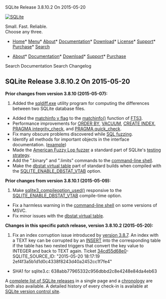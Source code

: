 




SQLite Release 3\.8\.10\.2 On 2015\-05\-20




[![SQLite](../images/sqlite370_banner.gif)](../index.html)


Small. Fast. Reliable.  
Choose any three.


* [Home](../index.html)* [Menu](javascript:void(0))* [About](../about.html)* [Documentation](../docs.html)* [Download](../download.html)* [License](../copyright.html)* [Support](../support.html)* [Purchase](../prosupport.html)* [Search](javascript:void(0))




* [About](../about.html)* [Documentation](../docs.html)* [Download](../download.html)* [Support](../support.html)* [Purchase](../prosupport.html)






Search Documentation
Search Changelog







## SQLite Release 3\.8\.10\.2 On 2015\-05\-20

**Prior changes from version 3\.8\.10 (2015\-05\-07\):**


1. Added the [sqldiff.exe](../sqldiff.html) utility program for computing the differences between two
 SQLite database files.
- Added the [matchinfo y flag](../fts3.html#matchinfo-y) to the
 [matchinfo()](../fts3.html#matchinfo) function of [FTS3](../fts3.html).
- Performance improvements for [ORDER BY](../lang_select.html#orderby), [VACUUM](../lang_vacuum.html), [CREATE INDEX](../lang_createindex.html),
 [PRAGMA integrity\_check](../pragma.html#pragma_integrity_check), and [PRAGMA quick\_check](../pragma.html#pragma_quick_check).
- Fix many obscure problems discovered while [SQL fuzzing](../testing.html#fuzztesting).
- Identify all methods for important objects in the interface documentation.
 ([example](../c3ref/context.html))
- Made the [American Fuzzy Lop fuzzer](../testing.html#aflfuzz)
 a standard part of SQLite's [testing strategy](../testing.html).
- Add the ".binary" and ".limits" commands to the [command\-line shell](../cli.html).
- Make the [dbstat virtual table](../dbstat.html) part of standard builds when
 compiled with the [SQLITE\_ENABLE\_DBSTAT\_VTAB](../compile.html#enable_dbstat_vtab) option.


**Prior changes from version 3\.8\.10\.1 (2015\-05\-09\):**


1. Make [sqlite3\_compileoption\_used()](../c3ref/compileoption_get.html) responsive to the [SQLITE\_ENABLE\_DBSTAT\_VTAB](../compile.html#enable_dbstat_vtab)
 compile\-time option.
- Fix a harmless warning in the [command\-line shell](../cli.html) on some versions of MSVC.
- Fix minor issues with the [dbstat virtual table](../dbstat.html).


**Changes in this specific patch release, version 3\.8\.10\.2 (2015\-05\-20\):**


1. Fix an index corruption issue introduced by [version 3\.8\.7](../releaselog/3_8_7.html). An index
 with a TEXT key can be corrupted by an [INSERT](../lang_insert.html) into the corresponding
 table if the table has two nested triggers that convert the key value to INTEGER
 and back to TEXT again.
 Ticket [34cd55d68e0](https://www.sqlite.org/src/info/34cd55d68e0e6e7c9a0711aab81a2ee3c354b4c0)- SQLITE\_SOURCE\_ID: "2015\-05\-20 18:17:19 2ef4f3a5b1d1d0c4338f8243d40a2452cc1f7fe4"
- SHA1 for sqlite3\.c: 638abb77965332c956dbbd2c8e4248e84da4eb63



A [complete list of SQLite releases](../changes.html)
 in a single page and a [chronology](../chronology.html) are both also available.
 A detailed history of every
 check\-in is available at
 [SQLite version control site](https://www.sqlite.org/src/timeline).







